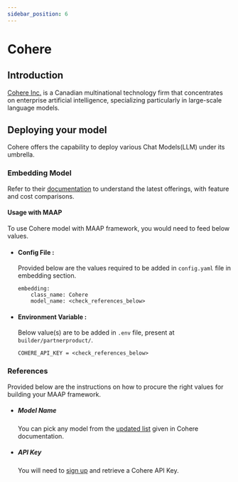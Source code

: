```yaml
---
sidebar_position: 6
---
```


# Cohere


## Introduction

[Cohere Inc.](https://cohere.com/) is a Canadian multinational technology firm that concentrates on enterprise artificial intelligence, specializing particularly in large-scale language models.

## Deploying your model
Cohere offers the capability to deploy various Chat Models(LLM) under its umbrella. 

### Embedding Model 

Refer to their [documentation](https://docs.cohere.com/reference/embed) to understand the latest offerings, with feature and cost comparisons.

#### Usage with MAAP
To use Cohere model with MAAP framework, you would need to feed below values.

- #### Config File :
  Provided below are the values required to be added in `config.yaml` file in embedding section.
  ```
  embedding:
      class_name: Cohere
      model_name: <check_references_below>
  ```

- #### Environment Variable :
  Below value(s) are to be added in `.env` file, present at `builder/partnerproduct/`.

  ```
  COHERE_API_KEY = <check_references_below>
  ```

### References

Provided below are the instructions on how to procure the right values for building your MAAP framework.

- ##### Model Name
  You can pick any model from the [updated list](https://docs.cohere.com/docs/cohere-embed#english-models) given in Cohere documentation.

- ##### API Key 

  You will need to [sign up](https://dashboard.cohere.com/api-keys) and retrieve a Cohere API Key.
